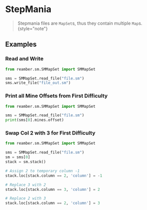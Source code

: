 # StepMania

> Stepmania files are `MapSet`s, thus they contain multiple `Map`s.
{style="note"}

## Examples

### Read and Write

```python
from reamber.sm.SMMapSet import SMMapSet

sms = SMMapSet.read_file("file.sm")
sms.write_file("file_out.sm")
```

### Print all Mine Offsets from First Difficulty

```python
from reamber.sm.SMMapSet import SMMapSet

sms = SMMapSet.read_file("file.sm")
print(sms[0].mines.offset)
```

### Swap Col 2 with 3 for First Difficulty

```python
from reamber.sm.SMMapSet import SMMapSet

sms = SMMapSet.read_file("file.sm")
sm = sms[0]
stack = sm.stack()

# Assign 2 to temporary column -1
stack.loc[stack.column == 2, 'column'] = -1

# Replace 3 with 2
stack.loc[stack.column == 3, 'column'] = 2

# Replace 2 with 3
stack.loc[stack.column == 2, 'column'] = 3
```